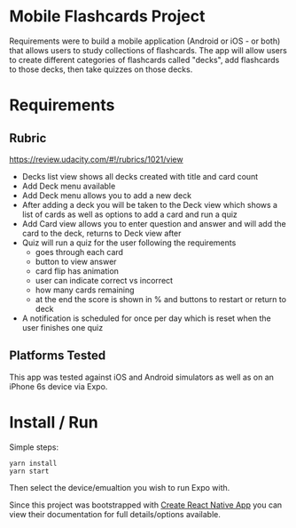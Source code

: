 # Mobile Flashcards Project
Requirements were to build a mobile application (Android or iOS - or both) that allows users to study collections of flashcards. The app will allow users to create different categories of flashcards called "decks", add flashcards to those decks, then take quizzes on those decks.

# Requirements

## Rubric
https://review.udacity.com/#!/rubrics/1021/view

* Decks list view shows all decks created with title and card count
* Add Deck menu available
* Add Deck menu allows you to add a new deck
* After adding a deck you will be taken to the Deck view which shows a list of cards as well as options to add a card and run a quiz
* Add Card view allows you to enter question and answer and will add the card to the deck, returns to Deck view after
* Quiz will run a quiz for the user following the requirements 
  * goes through each card
  * button to view answer
  * card flip has animation
  * user can indicate correct vs incorrect
  * how many cards remaining
  * at the end the score is shown in % and buttons to restart or return to deck
* A notification is scheduled for once per day which is reset when the user finishes one quiz

## Platforms Tested
This app was tested against iOS and Android simulators as well as on an iPhone 6s device via Expo.

# Install / Run

Simple steps:
```
yarn install
yarn start
```

Then select the device/emualtion you wish to run Expo with.


Since this project was bootstrapped with [Create React Native App](https://github.com/react-community/create-react-native-app) you can view their documentation for full details/options available.
